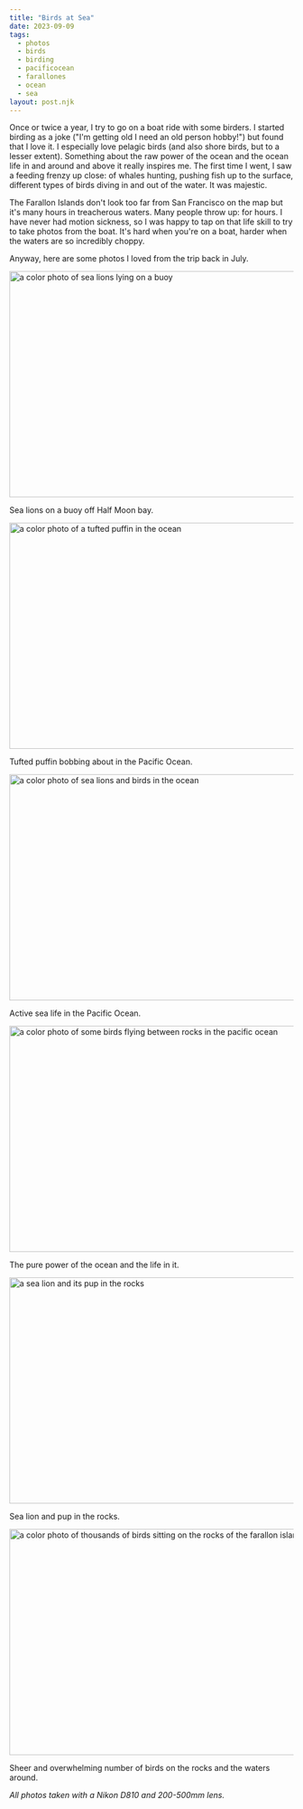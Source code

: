```yaml
---
title: "Birds at Sea"
date: 2023-09-09
tags: 
  - photos
  - birds
  - birding
  - pacificocean
  - farallones
  - ocean
  - sea
layout: post.njk
---
```

Once or twice a year, I try to go on a boat ride with some birders. I started birding as a joke ("I'm getting old I need an old person hobby!") but found that I love it.  I especially love pelagic birds (and also shore birds, but to a lesser extent). Something about the raw power of the ocean and the ocean life in and around and above it really inspires me. The first time I went, I saw a feeding frenzy up close: of whales hunting, pushing fish up to the surface, different types of birds diving in and out of the water. It was majestic.

The Farallon Islands don't look too far from San Francisco on the map but it's many hours in treacherous waters. Many people throw up: for hours. I have never had motion sickness, so I was happy to tap on that life skill to try to take photos from the boat. It's hard when you're on a boat, harder when the waters are so incredibly choppy.

Anyway, here are some photos I loved from the trip back in July.

<img src="/img/DSC2979-positive.jpg" width="600" height="400" alt="a color photo of sea lions lying on a buoy">

Sea lions on a buoy off Half Moon bay.

<img src="/img/DSC3990-enhanced-nr-positive.jpg" width="600" height="400" alt="a color photo of a tufted puffin in the ocean">

Tufted puffin bobbing about in the Pacific Ocean.

<img src="/img/DSC3930-enhanced-nr-positive.jpg" width="600" height="400" alt="a color photo of sea lions and birds in the ocean">

Active sea life in the Pacific Ocean.

<img src="/img/DSC3794-positive.jpg" width="600" height="400" alt="a color photo of some birds flying between rocks in the pacific ocean">

The pure power of the ocean and the life in it.

<img src="/img/DSC3747-positive.jpg" width="600" height="400" alt="a sea lion and its pup in the rocks">

Sea lion and pup in the rocks.

<img src="/img/DSC3839-positive.jpg" width="600" height="400" alt="a color photo of thousands of birds sitting on the rocks of the farallon islands">

Sheer and overwhelming number of birds on the rocks and the waters around.

*All photos taken with a Nikon D810 and 200-500mm lens.*
